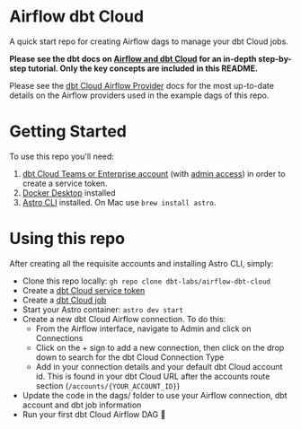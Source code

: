 # Airflow dbt Cloud
A quick start repo for creating Airflow dags to manage your dbt Cloud jobs. 

**Please see the dbt docs on [Airflow and dbt Cloud](https://docs.getdbt.com/guides/airflow-and-dbt-cloud) for an in-depth step-by-step tutorial. Only the key concepts are included in this README.**

Please see the [dbt Cloud Airflow Provider](https://airflow.apache.org/docs/apache-airflow-providers-dbt-cloud/stable/index.html) docs for the most up-to-date details on the Airflow providers used in the example dags of this repo.

# Getting Started 
To use this repo you'll need:
1. [dbt Cloud Teams or Enterprise account](https://www.getdbt.com/pricing) (with [admin access](https://docs.getdbt.com/docs/cloud/manage-access/enterprise-permissions)) in order to create a service token.
2. [Docker Desktop](https://docs.docker.com/desktop/) installed
3. [Astro CLI](https://www.astronomer.io/docs/astro/cli/install-cli) installed. On Mac use `brew install astro`.

# Using this repo
After creating all the requisite accounts and installing Astro CLI, simply:
- Clone this repo locally: `gh repo clone dbt-labs/airflow-dbt-cloud`
- Create a [dbt Cloud service token](https://docs.getdbt.com/docs/dbt-cloud-apis/service-tokens)
- Create a [dbt Cloud job](https://docs.getdbt.com/docs/deploy/deploy-jobs#create-and-schedule-jobs)
- Start your Astro container: `astro dev start`
- Create a new dbt Cloud Airflow connection. To do this:
  - From the Airflow interface, navigate to Admin and click on Connections
  - Click on the + sign to add a new connection, then click on the drop down to search for the dbt Cloud Connection Type
  - Add in your connection details and your default dbt Cloud account id. This is found in your dbt Cloud URL after the accounts route section (`/accounts/{YOUR_ACCOUNT_ID}`)
- Update the code in the dags/ folder to use your Airflow connection, dbt account and dbt job information
- Run your first dbt Cloud Airflow DAG 🎉